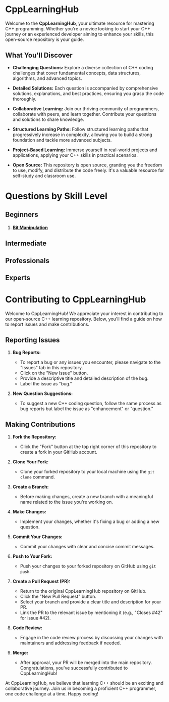 # CppLearningHub

Welcome to the **CppLearningHub**, your ultimate resource for mastering C++ programming. Whether you're a novice looking to start your C++ journey or an experienced developer aiming to enhance your skills, this open-source repository is your guide.

## What You'll Discover

- **Challenging Questions:** Explore a diverse collection of C++ coding challenges that cover fundamental concepts, data structures, algorithms, and advanced topics.

- **Detailed Solutions:** Each question is accompanied by comprehensive solutions, explanations, and best practices, ensuring you grasp the code thoroughly.

- **Collaborative Learning:** Join our thriving community of programmers, collaborate with peers, and learn together. Contribute your questions and solutions to share knowledge.

- **Structured Learning Paths:** Follow structured learning paths that progressively increase in complexity, allowing you to build a strong foundation and tackle more advanced subjects.

- **Project-Based Learning:** Immerse yourself in real-world projects and applications, applying your C++ skills in practical scenarios.

- **Open Source:** This repository is open source, granting you the freedom to use, modify, and distribute the code freely. It's a valuable resource for self-study and classroom use.

# Questions by Skill Level

## Beginners
1. #### [Bit Manipulation](./Beginners/Questions/Bitwise.md)

<!-- 1. [How to Swap numbers](./Beginners/Bitwise/Q1/) -->

<!-- #### Relational Operations -->
<!-- 1. [How to print biggest among three numbers](./Beginners/Relational-Operations/Q1) -->

## Intermediate


## Professionals



## Experts



# Contributing to CppLearningHub

Welcome to CppLearningHub! We appreciate your interest in contributing to our open-source C++ learning repository. Below, you'll find a guide on how to report issues and make contributions.

## Reporting Issues

1. **Bug Reports:**
   - To report a bug or any issues you encounter, please navigate to the "Issues" tab in this repository.
   - Click on the "New Issue" button.
   - Provide a descriptive title and detailed description of the bug.
   - Label the issue as "bug."

2. **New Question Suggestions:**
   - To suggest a new C++ coding question, follow the same process as bug reports but label the issue as "enhancement" or "question."

## Making Contributions

1. **Fork the Repository:**
   - Click the "Fork" button at the top right corner of this repository to create a fork in your GitHub account.

2. **Clone Your Fork:**
   - Clone your forked repository to your local machine using the `git clone` command.

3. **Create a Branch:**
   - Before making changes, create a new branch with a meaningful name related to the issue you're working on.

4. **Make Changes:**
   - Implement your changes, whether it's fixing a bug or adding a new question.

5. **Commit Your Changes:**
   - Commit your changes with clear and concise commit messages.

6. **Push to Your Fork:**
   - Push your changes to your forked repository on GitHub using `git push`.

7. **Create a Pull Request (PR):**
   - Return to the original CppLearningHub repository on GitHub.
   - Click the "New Pull Request" button.
   - Select your branch and provide a clear title and description for your PR.
   - Link the PR to the relevant issue by mentioning it (e.g., "Closes #42" for issue #42).

8. **Code Review:**
   - Engage in the code review process by discussing your changes with maintainers and addressing feedback if needed.

9. **Merge:**
   - After approval, your PR will be merged into the main repository. Congratulations, you've successfully contributed to CppLearningHub!

At CppLearningHub, we believe that learning C++ should be an exciting and collaborative journey. Join us in becoming a proficient C++ programmer, one code challenge at a time. Happy coding!
